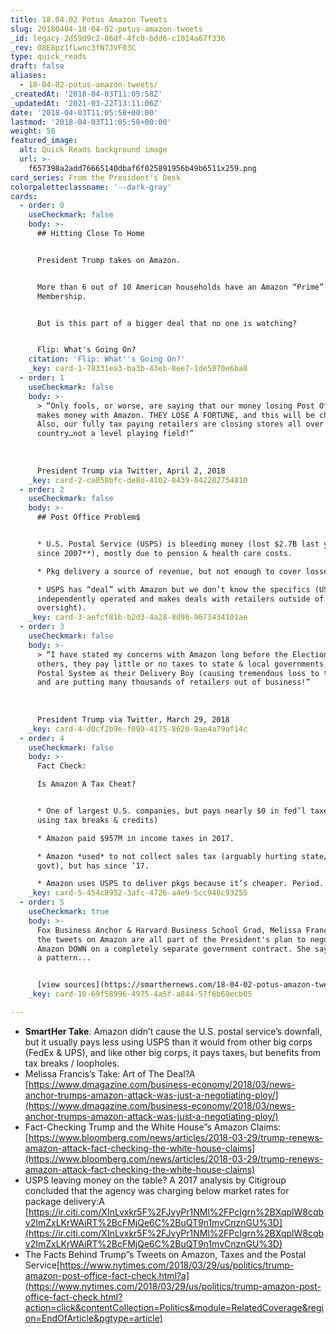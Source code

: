 ```yaml
---
title: 18.04.02 Potus Amazon Tweets
slug: 20180404-18-04-02-potus-amazon-tweets
_id: legacy-2d59d9c2-86df-4fc0-bdd6-c1014a67f336
_rev: O8E8pz1fLwnc3fN7JVF03C
type: quick_reads
draft: false
aliases:
  - 18-04-02-potus-amazon-tweets/
_createdAt: '2018-04-03T11:05:58Z'
_updatedAt: '2021-03-22T13:11:06Z'
date: '2018-04-03T11:05:58+00:00'
lastmod: '2018-04-03T11:05:58+00:00'
weight: 50
featured_image:
  alt: Quick Reads background image
  url: >-
    f657398a2add76665140dbaf6f025891956b49b6511x259.png
card_series: From the President's Desk
colorpaletteclassname: '--dark-gray'
cards:
  - order: 0
    useCheckmark: false
    body: >-
      ## Hitting Close To Home


      President Trump takes on Amazon.


      More than 6 out of 10 American households have an Amazon “Prime”
      Membership.


      But is this part of a bigger deal that no one is watching?


      Flip: What's Going On?
    citation: 'Flip: What''s Going On?'
    _key: card-1-78331ea3-ba3b-43eb-8ee7-1de5070e6ba8
  - order: 1
    useCheckmark: false
    body: >-
      > “Only fools, or worse, are saying that our money losing Post Office
      makes money with Amazon. THEY LOSE A FORTUNE, and this will be changed.
      Also, our fully tax paying retailers are closing stores all over the
      country…not a level playing field!”  
        
        
        
      President Trump via Twitter, April 2, 2018
    _key: card-2-ca058bfc-de8d-4102-8439-842282754810
  - order: 2
    useCheckmark: false
    body: >-
      ## Post Office Problem$


      * U.S. Postal Service (USPS) is bleeding money (lost $2.7B last yr,**$63B
      since 2007**), mostly due to pension & health care costs.

      * Pkg delivery a source of revenue, but not enough to cover losses.

      * USPS has “deal” with Amazon but we don’t know the specifics (USPS is
      independently operated and makes deals with retailers outside of gov’t
      oversight).
    _key: card-3-aefcf81b-b2d3-4a28-8d98-9673434101ae
  - order: 3
    useCheckmark: false
    body: >-
      > “I have stated my concerns with Amazon long before the Election. Unlike
      others, they pay little or no taxes to state & local governments, use our
      Postal System as their Delivery Boy (causing tremendous loss to the U.S.),
      and are putting many thousands of retailers out of business!”  
        
        
        
      President Trump via Twitter, March 29, 2018
    _key: card-4-d0cf2b9e-f099-4175-8620-9ae4a79af14c
  - order: 4
    useCheckmark: false
    body: >-
      Fact Check:  

      Is Amazon A Tax Cheat?


      * One of largest U.S. companies, but pays nearly $0 in fed’l taxes (by
      using tax breaks & credits)

      * Amazon paid $957M in income taxes in 2017.

      * Amazon *used* to not collect sales tax (arguably hurting state/local
      govt), but has since ’17.

      * Amazon uses USPS to deliver pkgs because it’s cheaper. Period.
    _key: card-5-454c8952-3afc-4726-a4e9-5cc948c93255
  - order: 5
    useCheckmark: true
    body: >-
      Fox Business Anchor & Harvard Business School Grad, Melissa Francis, says
      the tweets on Amazon are all part of the President's plan to negotiate
      Amazon DOWN on a completely separate government contract. She says this is
      a pattern...


      [view sources](https://smarthernews.com/18-04-02-potus-amazon-tweets/)
    _key: card-10-69f58996-4975-4a5f-a844-57f6b69ecb05

---
```

* **SmartHer Take**: Amazon didn’t cause the U.S. postal service’s downfall, but it usually pays less using USPS than it would from other big corps (FedEx & UPS), and like other big corps, it pays taxes, but benefits from tax breaks / loopholes.
* Melissa Francis’s Take: Art of The Deal?A [https://www.dmagazine.com/business-economy/2018/03/news-anchor-trumps-amazon-attack-was-just-a-negotiating-ploy/](https://www.dmagazine.com/business-economy/2018/03/news-anchor-trumps-amazon-attack-was-just-a-negotiating-ploy/)
* Fact-Checking Trump and the White House”s Amazon Claims: [https://www.bloomberg.com/news/articles/2018-03-29/trump-renews-amazon-attack-fact-checking-the-white-house-claims](https://www.bloomberg.com/news/articles/2018-03-29/trump-renews-amazon-attack-fact-checking-the-white-house-claims)
* USPS leaving money on the table? A 2017 analysis by Citigroup concluded that the agency was charging below market rates for package delivery:A [https://ir.citi.com/XInLvxkr5F%2FJvyPr1NMl%2FPcIgrn%2BXqplW8cqbv2ImZxLKrWAiRT%2BcFMjQe6C%2BuQT9n1mvCnznGU%3D](https://ir.citi.com/XInLvxkr5F%2FJvyPr1NMl%2FPcIgrn%2BXqplW8cqbv2ImZxLKrWAiRT%2BcFMjQe6C%2BuQT9n1mvCnznGU%3D)
* The Facts Behind Trump”s Tweets on Amazon, Taxes and the Postal Service[https://www.nytimes.com/2018/03/29/us/politics/trump-amazon-post-office-fact-check.html?a](https://www.nytimes.com/2018/03/29/us/politics/trump-amazon-post-office-fact-check.html?action=click&contentCollection=Politics&module=RelatedCoverage&region=EndOfArticle&pgtype=article)